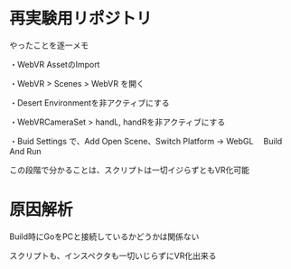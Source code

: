 # 再実験用リポジトリ

やったことを逐一メモ

・WebVR AssetのImport

・WebVR > Scenes > WebVR を開く

・Desert Environmentを非アクティブにする

・WebVRCameraSet > handL, handRを非アクティブにする

・Buid Settings で、Add Open Scene、Switch Platform -> WebGL
　Build And Run

この段階で分かることは、スクリプトは一切イジらずともVR化可能

# 原因解析

Build時にGoをPCと接続しているかどうかは関係ない

スクリプトも、インスペクタも一切いじらずにVR化出来る
